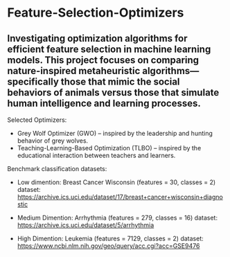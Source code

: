 # Feature-Selection-Optimizers
## Investigating optimization algorithms for efficient feature selection in machine learning models. This project focuses on comparing nature-inspired metaheuristic algorithms—specifically those that mimic the social behaviors of animals versus those that simulate human intelligence and learning processes.

Selected Optimizers:
- Grey Wolf Optimizer (GWO) – inspired by the leadership and hunting behavior of grey wolves.
- Teaching-Learning-Based Optimization (TLBO) – inspired by the educational interaction between teachers and learners.

Benchmark classification datasets:
- Low dimention: Breast Cancer Wisconsin (features = 30, classes = 2)
  dataset: https://archive.ics.uci.edu/dataset/17/breast+cancer+wisconsin+diagnostic
  
- Medium Dimention: Arrhythmia (features = 279, classes = 16)
  dataset: https://archive.ics.uci.edu/dataset/5/arrhythmia
  
- High Dimention: Leukemia (features = 7129, classes = 2)
  dataset: https://www.ncbi.nlm.nih.gov/geo/query/acc.cgi?acc=GSE9476
